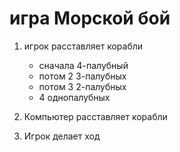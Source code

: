 # игра Морской бой

1. игрок расставляет корабли

    - сначала 4-палубный
    - потом 2 3-палубных
    - потом 3 2-палубных
    - 4 однопалубных
    
2. Компьютер расставляет корабли

3. Игрок делает ход